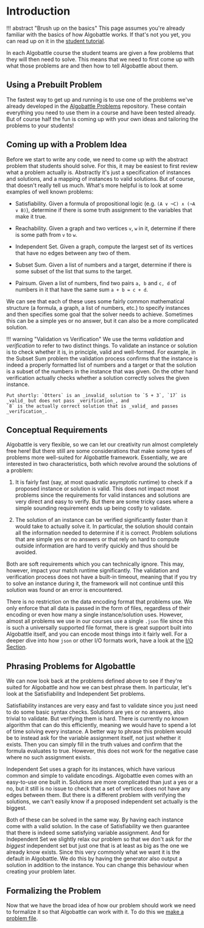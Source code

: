 # Introduction

!!! abstract "Brush up on the basics"
    This page assumes you're already familiar with the basics of how Algobattle works. If that's not you yet, you can
    read up on it in the [student tutorial](tutorial/getting_started.md).

In each Algobattle course the student teams are given a few problems that they will then need to solve. This means that
we need to first come up with what those problems are and then how to tell Algobattle about them.

## Using a Prebuilt Problem

The fastest way to get up and running is to use one of the problems we've already developed in the
[Algobattle Problems](https://github.com/Benezivas/algobattle-problems) repository. These contain everything you need to
use them in a course and have been tested already. But of course half the fun is coming up with your own ideas and
tailoring the problems to your students!

## Coming up with a Problem Idea

Before we start to write any code, we need to come up with the abstract problem that students should solve. 
For this, it may be easiest to first review what a problem actually is. Abstractly it's just a specification of
instances and solutions, and a mapping of instances to valid solutions. But of course, that doesn't really tell us much.
What's more helpful is to look at some examples of well known problems:

- Satisfiability. Given a formula of propositional logic (e.g. `(A ∨ ¬C) ∧ (¬A ∨ B)`), determine if there is some truth
    assignment to the variables that make it true.

- Reachability. Given a graph and two vertices `v`, `w` in it, determine if there is some path from `v` to `w`.

- Independent Set. Given a graph, compute the largest set of its vertices that have no edges between any two of them.

- Subset Sum. Given a list of numbers and a target, determine if there is some subset of the list that sums to the
    target.

- Pairsum. Given a list of numbers, find two pairs `a, b` and `c, d` of numbers in it that have the same sum
    `a + b = c + d`.

We can see that each of these uses some fairly common mathematical structure (a formula, a graph, a list of numbers,
etc.) to specify instances and then specifies some goal that the solver needs to achieve. Sometimes this can be a simple
yes or no answer, but it can also be a more complicated solution.

!!! warning "Validation vs Verification"
    We use the terms _validation_ and _verification_ to refer to two distinct things. To validate an instance or
    solution is to check whether it is, in principle, valid and well-formed. For example, in the Subset Sum problem
    the validation process confirms that the instance is indeed a properly formatted list of numbers and a target or
    that the solution is a subset of the numbers in the instance that was given. On the other hand verification actually
    checks whether a solution correctly solves the given instance.

    Put shortly: `Otters` is an _invalid_ solution to `5 + 3`, `17` is _valid_ but does not pass _verification_, and
    `8` is the actually correct solution that is _valid_ and passes _verification_.

## Conceptual Requirements

Algobattle is very flexible, so we can let our creativity run almost completely free here! But there still are some
considerations that make some types of problems more well-suited for Algobattle framework. Essentially, we are
interested in two characteristics, both which revolve around the solutions of a problem:

1. It is fairly fast (say, at most quadratic asymptotic runtime) to check if a proposed instance or solution is valid.
    This does not impact most problems since the requirements for valid instances and solutions are very direct and
    easy to verify. But there are some tricky cases where a simple sounding requirement ends up being costly to
    validate.

2. The solution of an instance can be verified significantly faster than it would take to actually solve it.
    In particular, the solution should contain all the information needed to determine if it is correct. Problem
    solutions that are simple yes or no answers or that rely on hard to compute outside information are hard to verify
    quickly and thus should be avoided.

Both are soft requirements which you can technically ignore. This may, however, impact your match runtime significantly.
The validation and verification process does not have a built-in timeout, meaning that if you try to solve an instance
during it, the framework will not continue until this solution was found or an error is encountered.

There is no restriction on the data encoding format that problems use. We only enforce that all data is passed in the
form of files, regardless of their encoding or even how many a single instance/solution uses. However, almost all
problems we use in our courses use a single `.json` file since this is such a universally supported file format, there
is great support built into Algobattle itself, and you can encode most things into it fairly well. For a deeper dive
into how `json` or other I/O formats work, have a look at the [I/O Section](io.md).

## Phrasing Problems for Algobattle

We can now look back at the problems defined above to see if they're suited for Algobattle and how we can best phrase
them. In particular, let's look at the Satisfiability and Independent Set problems.

Satisfiability instances are very easy and fast to validate since you just need to do some basic syntax checks.
Solutions are yes or no answers, also trivial to validate. But verifying them is hard. There is currently no known
algorithm that can do this efficiently, meaning we would have to spend a lot of time solving every instance.
A better way to phrase this problem would be to instead ask for the variable assignment itself, not just whether it
exists. Then you can simply fill in the truth values and confirm that the formula evaluates to true. However, this
does not work for the negative case where no such assignment exists.

Independent Set uses a graph for its instances, which have various common and simple to validate encodings. Algobattle
even comes with an easy-to-use one built in. Solutions are more complicated than just a yes or a no, but it still is no
issue to check that a set of vertices does not have any edges between them. But there is a different problem with
verifying the solutions, we can't easily know if a proposed independent set actually is the biggest.

Both of these can be solved in the same way. By having each instance come with a valid solution. In the case of
Satisfiability we then guarantee that there is indeed some satisfying variable assignment. And for Independent Set we
slightly relax our problem so that we don't ask for _the biggest_ independent set but just one that is at least as big
as the one we already know exists. Since this very commonly what we want it is the default in Algobattle. We do this by
having the generator also output a solution in addition to the instance. You can change this behaviour when creating
your problem later.

## Formalizing the Problem

Now that we have the broad idea of how our problem should work we need to formalize it so that Algobattle can work with
it. To do this we [make a problem file](problem_file.md).
